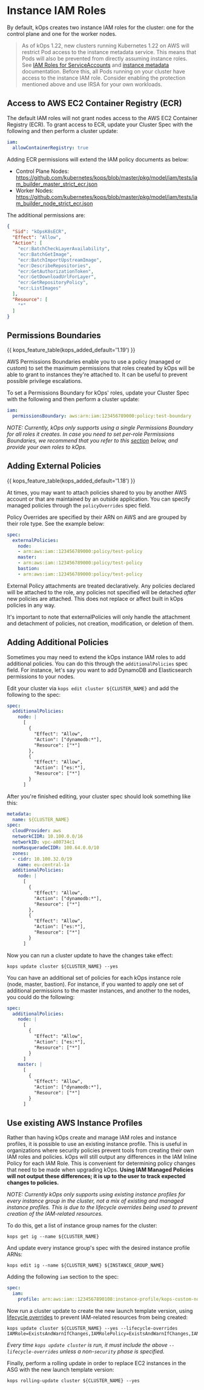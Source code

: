# Instance IAM Roles

By default, kOps creates two instance IAM roles for the cluster: one for the control plane and one for the worker nodes.

> As of kOps 1.22, new clusters running Kubernetes 1.22 on AWS will restrict Pod access to the instance metadata service.
> This means that Pods will also be prevented from directly assuming instance roles.
> See [IAM Roles for ServiceAccounts](/cluster_spec/#service-account-issuer-discovery-and-aws-iam-roles-for-service-accounts-irsa) and [instance metadata](/instance_groups/#instancemetadata) documentation.
> Before this, all Pods running on your cluster have access to the instance IAM role.
> Consider enabling the protection mentioned above and use IRSA for your own workloads.

## Access to AWS EC2 Container Registry (ECR)

The default IAM roles will not grant nodes access to the AWS EC2 Container Registry (ECR). To grant access to ECR, update your Cluster Spec with the following and then perform a cluster update:
```yaml
iam:
  allowContainerRegistry: true
```

Adding ECR permissions will extend the IAM policy documents as below:
- Control Plane Nodes: https://github.com/kubernetes/kops/blob/master/pkg/model/iam/tests/iam_builder_master_strict_ecr.json
- Worker Nodes: https://github.com/kubernetes/kops/blob/master/pkg/model/iam/tests/iam_builder_node_strict_ecr.json

The additional permissions are:
```json
{
  "Sid": "kOpsK8sECR",
  "Effect": "Allow",
  "Action": [
    "ecr:BatchCheckLayerAvailability",
    "ecr:BatchGetImage",
    "ecr:BatchImportUpstreamImage",
    "ecr:DescribeRepositories",
    "ecr:GetAuthorizationToken",
    "ecr:GetDownloadUrlForLayer",
    "ecr:GetRepositoryPolicy",
    "ecr:ListImages"
  ],
  "Resource": [
    "*"
  ]
}
```
## Permissions Boundaries
{{ kops_feature_table(kops_added_default='1.19') }}

AWS Permissions Boundaries enable you to use a policy (managed or custom) to set the maximum permissions that roles created by kOps will be able to grant to instances they're attached to. It can be useful to prevent possible privilege escalations.

To set a Permissions Boundary for kOps' roles, update your Cluster Spec with the following and then perform a cluster update:
```yaml
iam:
  permissionsBoundary: aws:arn:iam:123456789000:policy:test-boundary
```

*NOTE: Currently, kOps only supports using a single Permissions Boundary for all roles it creates. In case you need to set per-role Permissions Boundaries, we recommend that you refer to this [section](#use-existing-aws-instance-profiles) below, and provide your own roles to kOps.*

## Adding External Policies

{{ kops_feature_table(kops_added_default='1.18') }}

At times, you may want to attach policies shared to you by another AWS account or that are maintained by an outside application. You can specify managed policies through the `policyOverrides` spec field.

Policy Overrides are specified by their ARN on AWS and are grouped by their role type. See the example below:

```yaml
spec:
  externalPolicies:
    node:
    - arn:aws:iam::123456789000:policy/test-policy
    master:
    - arn:aws:iam::123456789000:policy/test-policy
    bastion:
    - arn:aws:iam::123456789000:policy/test-policy
```

External Policy attachments are treated declaratively. Any policies declared will be attached to the role, any policies not specified will be detached _after_ new policies are attached. This does not replace or affect built in kOps policies in any way.

It's important to note that externalPolicies will only handle the attachment and detachment of policies, not creation, modification, or deletion of them.

## Adding Additional Policies

Sometimes you may need to extend the kOps instance IAM roles to add additional policies. You can do this
through the `additionalPolicies` spec field. For instance, let's say you want
to add DynamoDB and Elasticsearch permissions to your nodes.

Edit your cluster via `kops edit cluster ${CLUSTER_NAME}` and add the following to the spec:

```yaml
spec:
  additionalPolicies:
    node: |
      [
        {
          "Effect": "Allow",
          "Action": ["dynamodb:*"],
          "Resource": ["*"]
        },
        {
          "Effect": "Allow",
          "Action": ["es:*"],
          "Resource": ["*"]
        }
      ]
```

After you're finished editing, your cluster spec should look something like this:

```yaml
metadata:
  name: ${CLUSTER_NAME}
spec:
  cloudProvider: aws
  networkCIDR: 10.100.0.0/16
  networkID: vpc-a80734c1
  nonMasqueradeCIDR: 100.64.0.0/10
  zones:
  - cidr: 10.100.32.0/19
    name: eu-central-1a
  additionalPolicies:
    node: |
      [
        {
          "Effect": "Allow",
          "Action": ["dynamodb:*"],
          "Resource": ["*"]
        },
        {
          "Effect": "Allow",
          "Action": ["es:*"],
          "Resource": ["*"]
        }
      ]
```

Now you can run a cluster update to have the changes take effect:

```shell
kops update cluster ${CLUSTER_NAME} --yes
```

You can have an additional set of policies for each kOps instance role (node, master, bastion). For instance, if you wanted to apply one set of additional permissions to the master instances, and another to the nodes, you could do the following:

```yaml
spec:
  additionalPolicies:
    node: |
      [
        {
          "Effect": "Allow",
          "Action": ["es:*"],
          "Resource": ["*"]
        }
      ]
    master: |
      [
        {
          "Effect": "Allow",
          "Action": ["dynamodb:*"],
          "Resource": ["*"]
        }
      ]
```

## Use existing AWS Instance Profiles

Rather than having kOps create and manage IAM roles and instance profiles, it is possible to use an existing instance profile. This is useful in organizations where security policies prevent tools from creating their own IAM roles and policies.
kOps will still output any differences in the IAM Inline Policy for each IAM Role.
This is convenient for determining policy changes that need to be made when upgrading kOps.
**Using IAM Managed Policies will not output these differences; it is up to the user to track expected changes to policies.**

*NOTE: Currently kOps only supports using existing instance profiles for every instance group in the cluster, not a mix of existing and managed instance profiles.
This is due to the lifecycle overrides being used to prevent creation of the IAM-related resources.*

To do this, get a list of instance group names for the cluster:

```shell
kops get ig --name ${CLUSTER_NAME}
```

And update every instance group's spec with the desired instance profile ARNs:

```shell
kops edit ig --name ${CLUSTER_NAME} ${INSTANCE_GROUP_NAME}
```

Adding the following `iam` section to the spec:

```yaml
spec:
  iam:
    profile: arn:aws:iam::1234567890108:instance-profile/kops-custom-node-role
```

Now run a cluster update to create the new launch template version, using [lifecycle overrides](./cli/kops_update_cluster.md#options) to prevent IAM-related resources from being created:

```shell
kops update cluster ${CLUSTER_NAME} --yes --lifecycle-overrides IAMRole=ExistsAndWarnIfChanges,IAMRolePolicy=ExistsAndWarnIfChanges,IAMInstanceProfileRole=ExistsAndWarnIfChanges
```

*Every time `kops update cluster` is run, it must include the above `--lifecycle-overrides` unless a non-`security` phase is specified.*

Finally, perform a rolling update in order to replace EC2 instances in the ASG with the new launch template version:

```shell
kops rolling-update cluster ${CLUSTER_NAME} --yes
```
